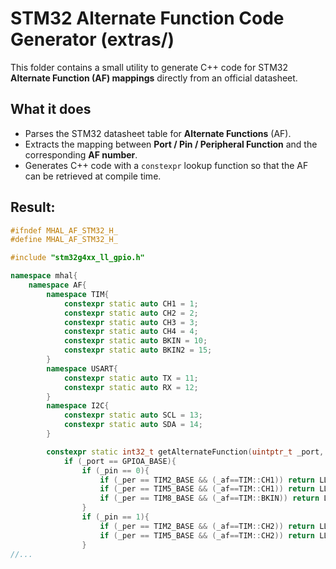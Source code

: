 # STM32 Alternate Function Code Generator (extras/)

This folder contains a small utility to generate C++ code for STM32 **Alternate Function (AF) mappings** directly from an official datasheet.

## What it does
- Parses the STM32 datasheet table for **Alternate Functions** (AF).
- Extracts the mapping between **Port / Pin / Peripheral Function** and the corresponding **AF number**.
- Generates C++ code with a `constexpr` lookup function so that the AF can be retrieved at compile time.  

## Result:

```C++
#ifndef MHAL_AF_STM32_H_
#define MHAL_AF_STM32_H_

#include "stm32g4xx_ll_gpio.h"

namespace mhal{
	namespace AF{
		namespace TIM{
			constexpr static auto CH1 = 1;
			constexpr static auto CH2 = 2;
			constexpr static auto CH3 = 3;
			constexpr static auto CH4 = 4;
			constexpr static auto BKIN = 10;
			constexpr static auto BKIN2 = 15;
		}
		namespace USART{
			constexpr static auto TX = 11;
			constexpr static auto RX = 12;
		}
		namespace I2C{
			constexpr static auto SCL = 13;
			constexpr static auto SDA = 14;
		}

		constexpr static int32_t getAlternateFunction(uintptr_t _port, uint32_t _pin, uintptr_t _per, uint32_t _af){
			if (_port == GPIOA_BASE){
				if (_pin == 0){
					if (_per == TIM2_BASE && (_af==TIM::CH1)) return LL_GPIO_AF_1;
					if (_per == TIM5_BASE && (_af==TIM::CH1)) return LL_GPIO_AF_2;
					if (_per == TIM8_BASE && (_af==TIM::BKIN)) return LL_GPIO_AF_9;
				}
				if (_pin == 1){
					if (_per == TIM2_BASE && (_af==TIM::CH2)) return LL_GPIO_AF_1;
					if (_per == TIM5_BASE && (_af==TIM::CH2)) return LL_GPIO_AF_2;
				}
//...
```